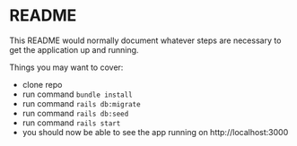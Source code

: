 # README

This README would normally document whatever steps are necessary to get the
application up and running.

Things you may want to cover:

* clone repo
* run command `bundle install`
* run command `rails db:migrate`
* run command `rails db:seed`
* run command `rails start`
* you should now be able to see the app running on http://localhost:3000
